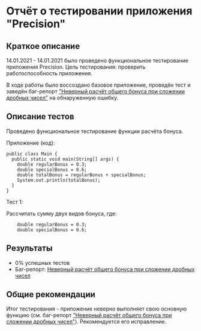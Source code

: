 # Отчёт о тестировании приложения "Precision"

## Краткое описание

14.01.2021 - 14.01.2021 было проведено функциональное тестирование приложения Precision. Цель тестирования: проверить работоспособность приложения.

В ходе работы было воссоздано базовое приложение, проведён тест и заведён баг-репорт ["Неверный расчёт общего бонуса при сложении дробных чисел"](https://github.com/Alexandr-1221/Precision/issues/1) на обнаруженную ошибку.

## Описание тестов

Проведено функциональное тестирование функции расчёта бонуса.

Приложение (код):
```
public class Main {
  public static void main(String[] args) {
    double regularBonus = 0.3;
    double specialBonus = 0.6;
    double totalBonus = regularBonus + specialBonus;
    System.out.println(totalBonus);
  }
}
```

Тест 1:

Рассчитать сумму двух видов бонуса, где:
```
    double regularBonus = 0.3;
    double specialBonus = 0.6;
```

## Результаты

* 0% успешных тестов
* Баг-репорт: [Неверный расчёт общего бонуса при сложении дробных чисел](https://github.com/Alexandr-1221/Precision/issues/1)

## Общие рекомендации
Итог тестирования - приложение неверно выполняет свою основную функцию (см. баг-репорт ["Неверный расчёт общего бонуса при сложении дробных чисел"](https://github.com/Alexandr-1221/Precision/issues/1)). Рекомендуется его исправление.
